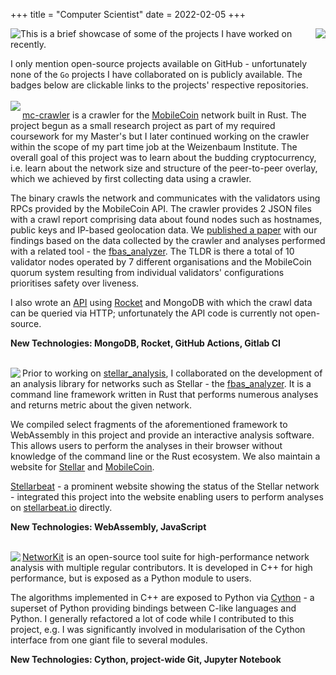 +++
title = "Computer Scientist"
date = 2022-02-05
+++

<a href="https://github.com/cndolo">
  <img style="float: left" src="https://github-readme-stats.vercel.app/api/top-langs/?username=cndolo&layout=compact&theme=dracula"/>
</a>
<a href="https://github.com/cndolo">
  <img style="float: right" src="https://github-readme-stats.vercel.app/api/?username=cndolo&show_icons=true&theme=dracula"/>
</a>
This is a brief showcase of some of the projects I have worked on recently.

I only mention open-source projects available on GitHub - unfortunately none of the `Go` projects I have collaborated on is publicly available.
The badges below are clickable links to the projects' respective repositories.
<br/><br/>
<a href="https://github.com/wiberlin/mc-crawler">
  <img align="left" src="https://github-readme-stats.vercel.app/api/pin/?username=wiberlin&repo=mc-crawler&show_owner=true&theme=dracula"/>
</a>

[mc-crawler](https://github.com/wiberlin/mc-crawler) is a crawler for the [MobileCoin](https://mobilecoin.com/) network built in Rust.
The project begun as a small research project as part of my required coursework for my Master's but I later continued working on the crawler within the scope of my part time job at the Weizenbaum Institute.
The overall goal of this project was to learn about the budding cryptocurrency, i.e. learn about the network size and structure of the peer-to-peer overlay, which we achieved by first collecting data using a crawler.

The binary crawls the network and communicates with the validators using RPCs provided by the MobileCoin API.
The crawler provides 2 JSON files with a crawl report comprising data about found nodes such as hostnames, public keys and IP-based geolocation data.
We [published a paper](https://arxiv.org/pdf/2111.12364.pdf) with our findings based on the data collected by the crawler and analyses performed with a related tool - the [fbas_analyzer](https://github.com/wiberlin/fbas_analyzer).
The TLDR is there a total of 10 validator nodes operated by 7 different organisations and the MobileCoin quorum system resulting from individual validators' configurations prioritises safety over liveness.

I also wrote an [API](https://api.crawler.mc.trudi.group/v1) using [Rocket](https://rocket.rs/) and MongoDB with which the crawl data can be queried via HTTP; unfortunately the API code is currently not open-source.

**New Technologies: MongoDB, Rocket, GitHub Actions, Gitlab CI**
<br/><br/>

<a href="https://github.com/wiberlin/stellar_analysis/commits?author=cndolo">
  <img align="left" src="https://github-readme-stats.vercel.app/api/pin/?username=wiberlin&repo=stellar_analysis&show_owner=true&theme=dracula"/>
</a>

Prior to working on [stellar_analysis](https://github.com/wiberlin/stellar_analysis"), I collaborated on the development of an analysis library for networks such as Stellar - the [fbas_analyzer](https://github.com/wiberlin/fbas_analyzer).
It is a command line framework written in Rust that performs numerous analyses and returns metric about the given network.

We compiled select fragments of the aforementioned framework to WebAssembly in this project and provide an interactive analysis software.
This allows users to perform the analyses in their browser without knowledge of the command line or the Rust ecosystem.
We also maintain a website for [Stellar](https://trudi.weizenbaum-institut.de/stellar_analysis/) and [MobileCoin](https://trudi.weizenbaum-institut.de/mobilecoin_analysis/).

[Stellarbeat](https://stellarbeat.io) - a prominent website showing the status of the Stellar network - integrated this project into the website enabling users to perform analyses on [stellarbeat.io](https://stellarbeat.io) directly.

**New Technologies: WebAssembly, JavaScript**
<br/><br/>

<a href="https://github.com/networkit/networkit/commits?author=cndolo">
  <img align="left" src="https://github-readme-stats.vercel.app/api/pin/?username=networkit&repo=networkit&show_owner=true&theme=dracula"/>
</a>

[NetworKit](https://github.com/networkit/networkit) is an open-source tool suite for high-performance network analysis with multiple regular contributors.
It is developed in C++ for high performance, but is exposed as a Python module to users.

The algorithms implemented in C++ are exposed to Python via [Cython](https://cython.org/) - a superset of Python providing bindings between C-like languages and Python.
I generally refactored a lot of code while I contributed to this project, e.g. I was significantly involved in modularisation of the Cython interface from one giant file to several modules.

**New Technologies: Cython, project-wide Git, Jupyter Notebook**
